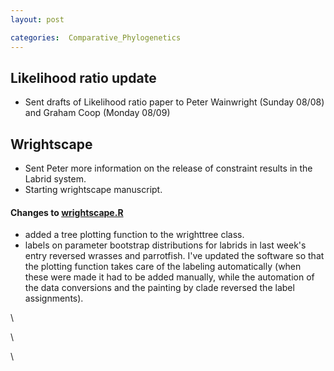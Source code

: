 ```yaml
---
layout: post

categories:  Comparative_Phylogenetics
---
```






 





Likelihood ratio update
-----------------------

-   Sent drafts of Likelihood ratio paper to Peter Wainwright (Sunday
    08/08) and Graham Coop (Monday 08/09)

Wrightscape
-----------

-   Sent Peter more information on the release of constraint results in
    the Labrid system.
-   Starting wrightscape manuscript.

#### Changes to [wrightscape.R](http://github.com/cboettig/wrightscape/blob/4556a517a96467d5efe993ec585adcc66b925c46/R/wrightscape.R "http://github.com/cboettig/wrightscape/blob/4556a517a96467d5efe993ec585adcc66b925c46/R/wrightscape.R")

-   added a tree plotting function to the wrighttree class.
-   labels on parameter bootstrap distributions for labrids in last
    week's entry reversed wrasses and parrotfish. I've updated the
    software so that the plotting function takes care of the labeling
    automatically (when these were made it had to be added manually,
    while the automation of the data conversions and the painting by
    clade reversed the label assignments).

\

\

\

